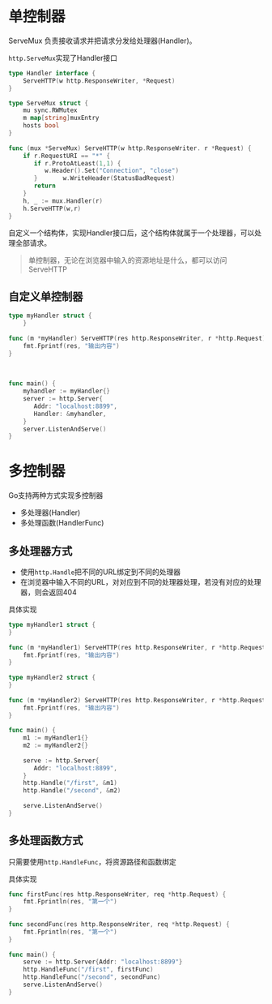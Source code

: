  
# 单控制器

ServeMux 负责接收请求并把请求分发给处理器(Handler)。

`http.ServeMux`实现了Handler接口

```go
type Handler interface {  
    ServeHTTP(w http.ResponseWriter, *Request)  
}

type ServeMux struct {  
    mu sync.RWMutex  
    m map[string]muxEntry  
    hosts bool  
}  
  
func (mux *ServeMux) ServeHTTP(w http.ResponseWriter. r *Request) {  
    if r.RequestURI == "*" {  
       if r.ProtoAtLeast(1,1) {  
          w.Header().Set("Connection", "close")  
       }       w.WriteHeader(StatusBadRequest)  
       return  
    }  
    h, _ := mux.Handler(r)  
    h.ServeHTTP(w,r)  
}
```

自定义一个结构体，实现Handler接口后，这个结构体就属于一个处理器，可以处理全部请求。
> 单控制器，无论在浏览器中输入的资源地址是什么，都可以访问ServeHTTP

## 自定义单控制器

```go
type myHandler struct {  
    }  
  
func (m *myHandler) ServeHTTP(res http.ResponseWriter, r *http.Request) {  
    fmt.Fprintf(res, "输出内容")  
}  
  
  
  
func main() {  
    myhandler := myHandler{}  
    server := http.Server{  
       Addr: "localhost:8899",  
       Handler: &myhandler,  
    }  
    server.ListenAndServe()  
}
```

# 多控制器

Go支持两种方式实现多控制器

- 多处理器(Handler)
- 多处理函数(HandlerFunc)

## 多处理器方式

- 使用`http.Handle`把不同的URL绑定到不同的处理器
- 在浏览器中输入不同的URL，对对应到不同的处理器处理，若没有对应的处理器，则会返回404

具体实现
```go
type myHandler1 struct {  
}  
  
func (m *myHandler1) ServeHTTP(res http.ResponseWriter, r *http.Request) {  
    fmt.Fprintf(res, "输出内容")  
}  
  
type myHandler2 struct {  
}  
  
func (m *myHandler2) ServeHTTP(res http.ResponseWriter, r *http.Request) {  
    fmt.Fprintf(res, "输出内容")  
}  
  
func main() {  
    m1 := myHandler1{}  
    m2 := myHandler2{}  
  
    serve := http.Server{  
       Addr: "localhost:8899",  
    }  
    http.Handle("/first", &m1)  
    http.Handle("/second", &m2)  
  
    serve.ListenAndServe()  
}
```

## 多处理函数方式

只需要使用`http.HandleFunc`，将资源路径和函数绑定

具体实现

```go
func firstFunc(res http.ResponseWriter, req *http.Request) {  
    fmt.Fprintln(res, "第一个")  
}  
  
func secondFunc(res http.ResponseWriter, req *http.Request) {  
    fmt.Fprintln(res, "第一个")  
}  
  
func main() {  
    serve := http.Server{Addr: "localhost:8899"}  
    http.HandleFunc("/first", firstFunc)  
    http.HandleFunc("/second", secondFunc)  
    serve.ListenAndServe()  
}
```

